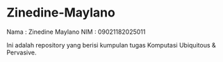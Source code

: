 # Zinedine-Maylano

Nama : Zinedine Maylano
NIM : 09021182025011

Ini adalah repository yang berisi kumpulan tugas Komputasi Ubiquitous & Pervasive.
